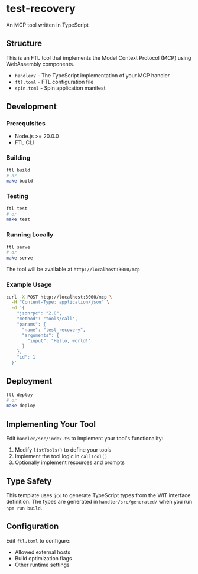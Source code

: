 # test-recovery

An MCP tool written in TypeScript

## Structure

This is an FTL tool that implements the Model Context Protocol (MCP) using WebAssembly components.

- `handler/` - The TypeScript implementation of your MCP handler
- `ftl.toml` - FTL configuration file
- `spin.toml` - Spin application manifest

## Development

### Prerequisites

- Node.js >= 20.0.0
- FTL CLI

### Building

```bash
ftl build
# or
make build
```

### Testing

```bash
ftl test
# or
make test
```

### Running Locally

```bash
ftl serve
# or
make serve
```

The tool will be available at `http://localhost:3000/mcp`

### Example Usage

```bash
curl -X POST http://localhost:3000/mcp \
  -H "Content-Type: application/json" \
  -d '{
    "jsonrpc": "2.0",
    "method": "tools/call",
    "params": {
      "name": "test_recovery",
      "arguments": {
        "input": "Hello, world!"
      }
    },
    "id": 1
  }'
```

## Deployment

```bash
ftl deploy
# or
make deploy
```

## Implementing Your Tool

Edit `handler/src/index.ts` to implement your tool's functionality:

1. Modify `listTools()` to define your tools
2. Implement the tool logic in `callTool()`
3. Optionally implement resources and prompts

## Type Safety

This template uses `jco` to generate TypeScript types from the WIT interface definition. The types are generated in `handler/src/generated/` when you run `npm run build`.

## Configuration

Edit `ftl.toml` to configure:
- Allowed external hosts
- Build optimization flags
- Other runtime settings